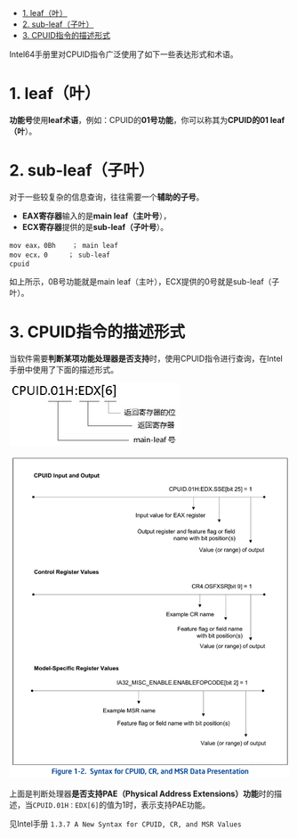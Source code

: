 
<!-- @import "[TOC]" {cmd="toc" depthFrom=1 depthTo=6 orderedList=false} -->

<!-- code_chunk_output -->

- [1. leaf（叶）](#1-leaf叶)
- [2. sub\-leaf（子叶）](#2-sub-leaf子叶)
- [3. CPUID指令的描述形式](#3-cpuid指令的描述形式)

<!-- /code_chunk_output -->

Intel64手册里对CPUID指令广泛使用了如下一些表达形式和术语。

# 1. leaf（叶）

**功能号**使用**leaf术语**，例如：CPUID的**01号功能**，你可以称其为**CPUID的01 leaf（叶**）。

# 2. sub\-leaf（子叶）

对于一些较复杂的信息查询，往往需要一个**辅助的子号**。

* **EAX寄存器**输入的是**main leaf（主叶号**），
* **ECX寄存器**提供的是**sub\-leaf（子叶号**）。

```assembly
mov eax，0Bh    ； main leaf
mov ecx，0     ； sub-leaf
cpuid
```

如上所示，0B号功能就是main leaf（主叶），ECX提供的0号就是sub-leaf（子叶）。

# 3. CPUID指令的描述形式

当软件需要**判断某项功能处理器是否支持**时，使用CPUID指令进行查询，在Intel手册中使用了下面的描述形式。

![config](./images/1.png)

![2020-03-09-09-03-59.png](./images/2020-03-09-09-03-59.png)

上面是判断处理器**是否支持PAE（Physical Address Extensions）功能**时的描述，当`CPUID.01H：EDX[6]`的值为1时，表示支持PAE功能。

见Intel手册 `1.3.7 A New Syntax for CPUID, CR, and MSR Values`